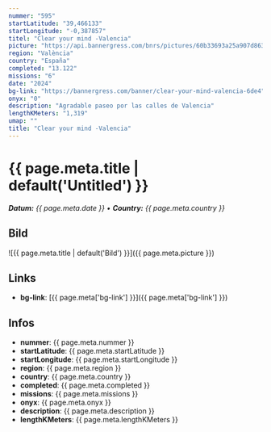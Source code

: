 ```yaml
---
nummer: "595"
startLatitude: "39,466133"
startLongitude: "-0,387857"
titel: "Clear your mind -Valencia"
picture: "https://api.bannergress.com/bnrs/pictures/60b33693a25a907d8635e803d0a96741"
region: "València"
country: "España"
completed: "13.122"
missions: "6"
date: "2024"
bg-link: "https://bannergress.com/banner/clear-your-mind-valencia-6de4"
onyx: "0"
description: "Agradable paseo por las calles de Valencia"
lengthKMeters: "1,319"
umap: ""
title: "Clear your mind -Valencia"
---
```

# {{ page.meta.title | default('Untitled') }}

_**Datum:** {{ page.meta.date }} • **Country:** {{ page.meta.country }}_

## Bild
![{{ page.meta.title | default('Bild') }}]({{ page.meta.picture }})

## Links
- **bg-link**: [{{ page.meta['bg-link'] }}]({{ page.meta['bg-link'] }})

## Infos
- **nummer**: {{ page.meta.nummer }}
- **startLatitude**: {{ page.meta.startLatitude }}
- **startLongitude**: {{ page.meta.startLongitude }}
- **region**: {{ page.meta.region }}
- **country**: {{ page.meta.country }}
- **completed**: {{ page.meta.completed }}
- **missions**: {{ page.meta.missions }}
- **onyx**: {{ page.meta.onyx }}
- **description**: {{ page.meta.description }}
- **lengthKMeters**: {{ page.meta.lengthKMeters }}
